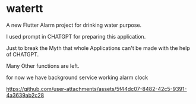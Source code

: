 # watertt

A new Flutter Alarm project for drinking water purpose.

I used prompt in CHATGPT for preparing this application.

Just to break the Myth that whole Applications can't be made with the help of CHATGPT.

Many Other functions are left.

for now we have background service working alarm clock


https://github.com/user-attachments/assets/5f44dc07-8482-42c5-9391-4a3639ab2c28

